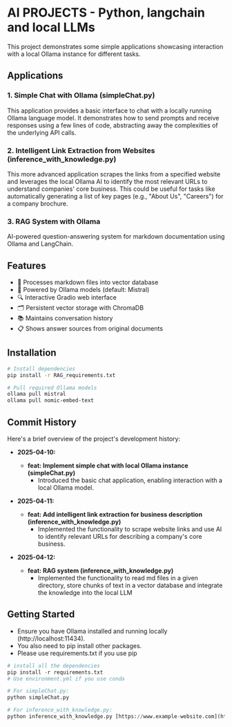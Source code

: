 # AI PROJECTS - Python, langchain and local LLMs

This project demonstrates some simple applications showcasing interaction with a local Ollama instance for different tasks.

## Applications

### 1. Simple Chat with Ollama (simpleChat.py)

This application provides a basic interface to chat with a locally running Ollama language model. It demonstrates how to send prompts and receive responses using a few lines of code, abstracting away the complexities of the underlying API calls.

### 2. Intelligent Link Extraction from Websites (inference_with_knowledge.py)

This more advanced application scrapes the links from a specified website and leverages the local Ollama AI to identify the most relevant URLs to understand companies' core business. This could be useful for tasks like automatically generating a list of key pages (e.g., "About Us", "Careers") for a company brochure.

### 3. RAG System with Ollama

AI-powered question-answering system for markdown documentation using Ollama and LangChain.

## Features

- 📄 Processes markdown files into vector database
- 🤖 Powered by Ollama models (default: Mistral)
- 🔍 Interactive Gradio web interface
- 🗂️ Persistent vector storage with ChromaDB
- 📚 Maintains conversation history
- 📋 Shows answer sources from original documents

## Installation

```bash
# Install dependencies
pip install -r RAG_requirements.txt

# Pull required Ollama models
ollama pull mistral
ollama pull nomic-embed-text
```

## Commit History
Here's a brief overview of the project's development history:

* **2025-04-10:**
    * **feat: Implement simple chat with local Ollama instance (simpleChat.py)**
        * Introduced the basic chat application, enabling interaction with a local Ollama model.

* **2025-04-11:**
    * **feat: Add intelligent link extraction for business description (inference_with_knowledge.py)**
        * Implemented the functionality to scrape website links and use AI to identify relevant URLs for describing a company's core business.

* **2025-04-12:**
    * **feat: RAG system (inference_with_knowledge.py)**
        * Implemented the functionality to read md files in a given directory, store chunks of text in a vector database and integrate the knowledge into the local LLM

## Getting Started 

* Ensure you have Ollama installed and running locally (http://localhost:11434). 
* You also need to pip install other packages.
* Please use requirements.txt if you use pip

```python
# install all the dependencies
pip install -r requirements.txt
# Use environment.yml if you use conda

# For simpleChat.py:
python simpleChat.py

# For inference_with_knowledge.py:
python inference_with_knowledge.py [https://www.example-website.com](https://www.example-website.com)
